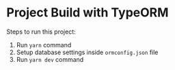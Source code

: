 # Project Build with TypeORM

Steps to run this project:

1. Run `yarn` command
2. Setup database settings inside `ormconfig.json` file
3. Run `yarn dev` command
